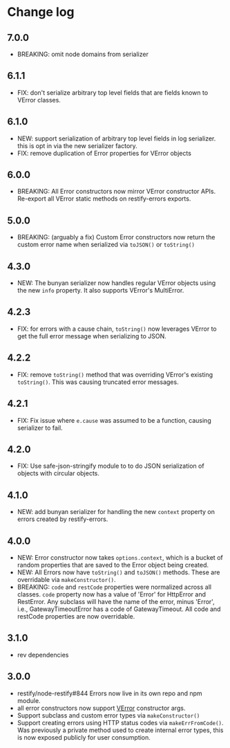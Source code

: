 # Change log

## 7.0.0

- BREAKING: omit node domains from serializer

## 6.1.1

- FIX: don't serialize arbitrary top level fields that are fields known to
  VError classes.

## 6.1.0

- NEW: support serialization of arbitrary top level fields in log serializer.
  this is opt in via the new serializer factory.
- FIX: remove duplication of Error properties for VError objects

## 6.0.0

- BREAKING: All Error constructors now mirror VError constructor APIs. Re-export
  all VError static methods on restify-errors exports.

## 5.0.0

- BREAKING: (arguably a fix) Custom Error constructors now return the custom
  error name when serialized via `toJSON()` or `toString()`

## 4.3.0

- NEW: The bunyan serializer now handles regular VError objects using the new
  `info` property. It also supports VError's MultiError.

## 4.2.3

- FIX: for errors with a cause chain, `toString()` now leverages VError to get
  the full error message when serializing to JSON.

## 4.2.2

- FIX: remove `toString()` method that was overriding VError's existing
  `toString()`. This was causing truncated error messages.

## 4.2.1

- FIX: Fix issue where `e.cause` was assumed to be a function, causing
  serializer to fail.

## 4.2.0

- FIX: Use safe-json-stringify module to to do JSON serialization of objects
  with circular objects.

## 4.1.0

- NEW: add bunyan serializer for handling the new `context` property on errors
  created by restify-errors.


## 4.0.0

- NEW: Error constructor now takes `options.context`, which is a bucket of
  random properties that are saved to the Error object being created.
- NEW: All Errors now have `toString()` and `toJSON()` methods. These are
  overridable via `makeConstructor()`.
- BREAKING: `code` and `restCode` properties were normalized across all
  classes. `code` property now has a value of 'Error' for HttpError and
  RestError. Any subclass will have the name of the error, minus 'Error',
  i.e., GatewayTimeoutError has a code of GatewayTimeout. All code and
  restCode properties are now overridable.

## 3.1.0
- rev dependencies

## 3.0.0
- restify/node-restify#844 Errors now live in its own repo and npm module.
- all error constructors now support [VError](https://github.com/davepacheco/node-verror) constructor args.
- Support subclass and custom error types via `makeConstructor()`
- Support creating errors using HTTP status codes via `makeErrFromCode()`. Was
  previously a private method used to create internal error types, this is now
  exposed publicly for user consumption.

